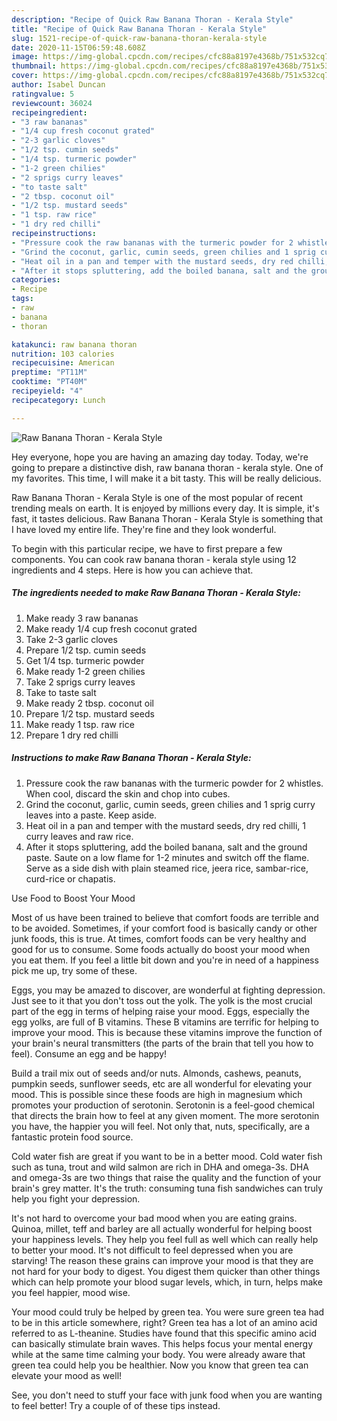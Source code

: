 ```yaml
---
description: "Recipe of Quick Raw Banana Thoran - Kerala Style"
title: "Recipe of Quick Raw Banana Thoran - Kerala Style"
slug: 1521-recipe-of-quick-raw-banana-thoran-kerala-style
date: 2020-11-15T06:59:48.608Z
image: https://img-global.cpcdn.com/recipes/cfc88a8197e4368b/751x532cq70/raw-banana-thoran-kerala-style-recipe-main-photo.jpg
thumbnail: https://img-global.cpcdn.com/recipes/cfc88a8197e4368b/751x532cq70/raw-banana-thoran-kerala-style-recipe-main-photo.jpg
cover: https://img-global.cpcdn.com/recipes/cfc88a8197e4368b/751x532cq70/raw-banana-thoran-kerala-style-recipe-main-photo.jpg
author: Isabel Duncan
ratingvalue: 5
reviewcount: 36024
recipeingredient:
- "3 raw bananas"
- "1/4 cup fresh coconut grated"
- "2-3 garlic cloves"
- "1/2 tsp. cumin seeds"
- "1/4 tsp. turmeric powder"
- "1-2 green chilies"
- "2 sprigs curry leaves"
- "to taste salt"
- "2 tbsp. coconut oil"
- "1/2 tsp. mustard seeds"
- "1 tsp. raw rice"
- "1 dry red chilli"
recipeinstructions:
- "Pressure cook the raw bananas with the turmeric powder for 2 whistles. When cool, discard the skin and chop into cubes."
- "Grind the coconut, garlic, cumin seeds, green chilies and 1 sprig curry leaves into a paste. Keep aside."
- "Heat oil in a pan and temper with the mustard seeds, dry red chilli, 1 curry leaves and raw rice."
- "After it stops spluttering, add the boiled banana, salt and the ground paste. Saute on a low flame for 1-2 minutes and switch off the flame. Serve as a side dish with plain steamed rice, jeera rice, sambar-rice, curd-rice or chapatis."
categories:
- Recipe
tags:
- raw
- banana
- thoran

katakunci: raw banana thoran 
nutrition: 103 calories
recipecuisine: American
preptime: "PT11M"
cooktime: "PT40M"
recipeyield: "4"
recipecategory: Lunch

---
```



![Raw Banana Thoran - Kerala Style](https://img-global.cpcdn.com/recipes/cfc88a8197e4368b/751x532cq70/raw-banana-thoran-kerala-style-recipe-main-photo.jpg)

Hey everyone, hope you are having an amazing day today. Today, we're going to prepare a distinctive dish, raw banana thoran - kerala style. One of my favorites. This time, I will make it a bit tasty. This will be really delicious.



Raw Banana Thoran - Kerala Style is one of the most popular of recent trending meals on earth. It is enjoyed by millions every day. It is simple, it's fast, it tastes delicious. Raw Banana Thoran - Kerala Style is something that I have loved my entire life. They're fine and they look wonderful.


To begin with this particular recipe, we have to first prepare a few components. You can cook raw banana thoran - kerala style using 12 ingredients and 4 steps. Here is how you can achieve that.

<!--inarticleads1-->

##### The ingredients needed to make Raw Banana Thoran - Kerala Style:

1. Make ready 3 raw bananas
1. Make ready 1/4 cup fresh coconut grated
1. Take 2-3 garlic cloves
1. Prepare 1/2 tsp. cumin seeds
1. Get 1/4 tsp. turmeric powder
1. Make ready 1-2 green chilies
1. Take 2 sprigs curry leaves
1. Take to taste salt
1. Make ready 2 tbsp. coconut oil
1. Prepare 1/2 tsp. mustard seeds
1. Make ready 1 tsp. raw rice
1. Prepare 1 dry red chilli




<!--inarticleads2-->

##### Instructions to make Raw Banana Thoran - Kerala Style:

1. Pressure cook the raw bananas with the turmeric powder for 2 whistles. When cool, discard the skin and chop into cubes.
1. Grind the coconut, garlic, cumin seeds, green chilies and 1 sprig curry leaves into a paste. Keep aside.
1. Heat oil in a pan and temper with the mustard seeds, dry red chilli, 1 curry leaves and raw rice.
1. After it stops spluttering, add the boiled banana, salt and the ground paste. Saute on a low flame for 1-2 minutes and switch off the flame. Serve as a side dish with plain steamed rice, jeera rice, sambar-rice, curd-rice or chapatis.




Use Food to Boost Your Mood


Most of us have been trained to believe that comfort foods are terrible and to be avoided. Sometimes, if your comfort food is basically candy or other junk foods, this is true. At times, comfort foods can be very healthy and good for us to consume. Some foods actually do boost your mood when you eat them. If you feel a little bit down and you're in need of a happiness pick me up, try some of these.

Eggs, you may be amazed to discover, are wonderful at fighting depression. Just see to it that you don't toss out the yolk. The yolk is the most crucial part of the egg in terms of helping raise your mood. Eggs, especially the egg yolks, are full of B vitamins. These B vitamins are terrific for helping to improve your mood. This is because these vitamins improve the function of your brain's neural transmitters (the parts of the brain that tell you how to feel). Consume an egg and be happy!

Build a trail mix out of seeds and/or nuts. Almonds, cashews, peanuts, pumpkin seeds, sunflower seeds, etc are all wonderful for elevating your mood. This is possible since these foods are high in magnesium which promotes your production of serotonin. Serotonin is a feel-good chemical that directs the brain how to feel at any given moment. The more serotonin you have, the happier you will feel. Not only that, nuts, specifically, are a fantastic protein food source.

Cold water fish are great if you want to be in a better mood. Cold water fish such as tuna, trout and wild salmon are rich in DHA and omega-3s. DHA and omega-3s are two things that raise the quality and the function of your brain's grey matter. It's the truth: consuming tuna fish sandwiches can truly help you fight your depression. 

It's not hard to overcome your bad mood when you are eating grains. Quinoa, millet, teff and barley are all actually wonderful for helping boost your happiness levels. They help you feel full as well which can really help to better your mood. It's not difficult to feel depressed when you are starving! The reason these grains can improve your mood is that they are not hard for your body to digest. You digest them quicker than other things which can help promote your blood sugar levels, which, in turn, helps make you feel happier, mood wise.

Your mood could truly be helped by green tea. You were sure green tea had to be in this article somewhere, right? Green tea has a lot of an amino acid referred to as L-theanine. Studies have found that this specific amino acid can basically stimulate brain waves. This helps focus your mental energy while at the same time calming your body. You were already aware that green tea could help you be healthier. Now you know that green tea can elevate your mood as well!

See, you don't need to stuff your face with junk food when you are wanting to feel better! Try  a  couple of  of  these  tips  instead.

